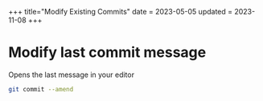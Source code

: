 +++
title="Modify Existing Commits"
date = 2023-05-05
updated = 2023-11-08
+++

# Modify last commit message

Opens the last message in your editor

```sh
git commit --amend
```
